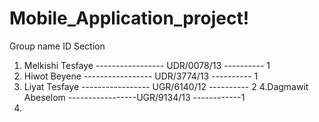 # Mobile_Application_project!

  Group name                           ID                   Section
1. Melkishi Tesfaye ----------------- UDR/0078/13 ---------- 1
2. Hiwot Beyene     ----------------- UDR/3774/13 ---------- 1
3. Liyat Tesfaye    ----------------- UGR/6140/12 ---------- 2
4.Dagmawit Abeselom -----------------UGR/9134/13 ------------1
5.
